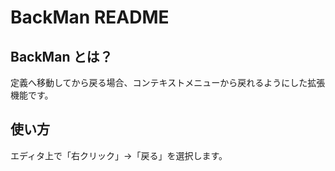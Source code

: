 # BackMan README

## BackMan とは？

定義へ移動してから戻る場合、コンテキストメニューから戻れるようにした拡張機能です。

## 使い方

エディタ上で「右クリック」→「戻る」を選択します。
